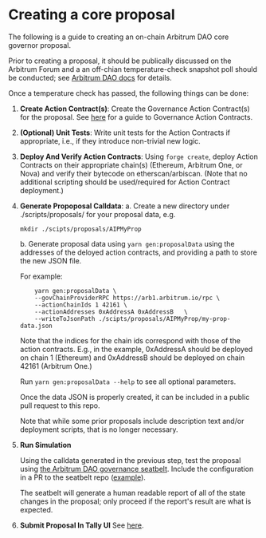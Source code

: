 # Creating a core proposal 

The following is a guide to creating an on-chain Arbitrum DAO core governor proposal. 

Prior to creating a proposal, it should be publically discussed on the Arbitrum Forum and a an off-chian temperature-check snapshot poll should be conducted; see [Arbitrum DAO docs](https://docs.arbitrum.foundation/how-tos/create-submit-dao-proposal#step-2-submit-your-on-chain-proposal-using-tally) for details. 

Once a temperature check has passed, the following things can be done:

1. **Create Action Contract(s)**: Create the Governance Action Contract(s) for the proposal. See [here](../src/gov-action-contracts/README.md) for a guide to Governance Action Contracts.

1. **(Optional) Unit Tests**: Write unit tests for the Action Contracts if appropriate, i.e., if they introduce non-trivial new logic. 

1. **Deploy And Verify Action Contracts**: Using `forge create`, deploy Action Contracts on their appropriate chain(s) (Ethereum, Arbitrum One, or Nova) and verify their bytecode on etherscan/arbiscan. (Note that no additional scripting should be used/required for Action Contract deployment.)   

1. **Generate Propoposal Calldata**:
    a. Create a new directory under ./scripts/proposals/ for your proposal data, e.g.

    ```
    mkdir ./scipts/proposals/AIPMyProp
    ```
    b. Generate proposal data using `yarn gen:proposalData` using the addresses of the deloyed action contracts, and providing a path to store the new JSON file.

    For example:
    ```
        yarn gen:proposalData \
        --govChainProviderRPC https://arb1.arbitrum.io/rpc \
        --actionChainIds 1 42161 \
        --actionAddresses 0xAddressA 0xAddressB   \
        --writeToJsonPath ./scipts/proposals/AIPMyProp/my-prop-data.json  
    ```
    Note that the indices for the chain ids correspond  with those of the action contracts. E.g., in the example, 0xAddressA should be deployed on chain 1 (Ethereum) and 0xAddressB should be deployed on chain 42161 (Arbitrum One.)

    Run `yarn gen:proposalData --help` to see all optional parameters.

    Once the data JSON is properly created, it can be included in a public pull request to this repo.

    Note that while some prior proposals include description text and/or deployment scripts, that is no longer necessary. 

1. **Run Simulation**

    Using the calldata generated in the previous step, test the proposal using [the Arbitrum DAO governance seatbelt](https://github.com/ArbitrumFoundation/governance-seatbelt). Include the configuration in a PR to the seatbelt repo ([example](https://github.com/ArbitrumFoundation/governance-seatbelt/pull/26)).

    The seatbelt will generate a human readable report of all of the state changes in the proposal; only proceed if the report's result are what is expected. 

1. **Submit Proposal In Tally UI** See [here](./submit_a_proposal.md). 



